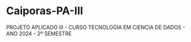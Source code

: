 # Caiporas-PA-III
 PROJETO APLICADO III - CURSO TECNOLOGIA EM CIENCIA DE DADOS - ANO 2024 - 2º SEMESTRE 
